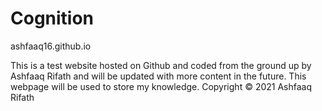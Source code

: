 # Cognition
ashfaaq16.github.io

This is a test website hosted on Github and coded from the ground up by Ashfaaq Rifath and will be updated with more content in the future.
This webpage will be used to store my knowledge.
Copyright © 2021 Ashfaaq Rifath
